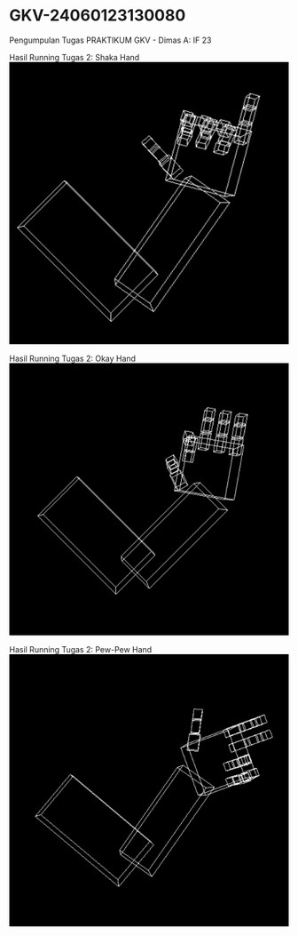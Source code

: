# GKV-24060123130080
Pengumpulan Tugas PRAKTIKUM GKV - Dimas A: IF 23

Hasil Running Tugas 2: Shaka Hand
![image alt](https://github.com/Hunterized/GKV-24060123130080/blob/8a380189de2d3c81a5f80f9560113e48f0bb0ffd/Tugas2/ShakaHand.png)


Hasil Running Tugas 2: Okay Hand
![image alt](https://github.com/Hunterized/GKV-24060123130080/blob/8a380189de2d3c81a5f80f9560113e48f0bb0ffd/Tugas2/OkayHand.png)


Hasil Running Tugas 2: Pew-Pew Hand
![image alt](https://github.com/Hunterized/GKV-24060123130080/blob/8a380189de2d3c81a5f80f9560113e48f0bb0ffd/Tugas2/PewPewHand.png)
